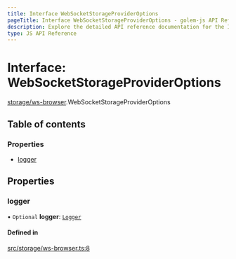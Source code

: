 ```yaml
---
title: Interface WebSocketStorageProviderOptions
pageTitle: Interface WebSocketStorageProviderOptions - golem-js API Reference
description: Explore the detailed API reference documentation for the Interface WebSocketStorageProviderOptions within the golem-js SDK for the Golem Network.
type: JS API Reference
---
```

# Interface: WebSocketStorageProviderOptions

[storage/ws-browser](../modules/storage_ws_browser).WebSocketStorageProviderOptions

## Table of contents

### Properties

- [logger](storage_ws_browser.WebSocketStorageProviderOptions#logger)

## Properties

### logger

• `Optional` **logger**: [`Logger`](utils_logger_logger.Logger)

#### Defined in

[src/storage/ws-browser.ts:8](https://github.com/golemfactory/golem-js/blob/49297d9/src/storage/ws-browser.ts#L8)
